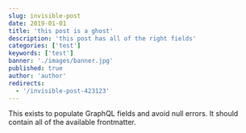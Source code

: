 ```yaml
---
slug: invisible-post
date: 2019-01-01
title: 'this post is a ghost'
description: 'this post has all of the right fields'
categories: ['test']
keywords: ['test']
banner: './images/banner.jpg'
published: true
author: 'author'
redirects:
  - '/invisible-post-423123'
---
```


This exists to populate GraphQL fields and avoid null errors. It should contain all of the available frontmatter.

